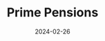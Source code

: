 ---  
layout: startup_page  
title: "Prime Pensions"  
id: "primepensionsinc.com"  
permalink: "/primepensionsprimepensionsinc.com02262024/"  
website: "https://primepensionsinc.com/"  
funding_round: "Strategic Investment"  
funding_amount: ""  
investors: "Lightyear Capital LLC"  
about: "Prime Pensions provides retirement plan compliance and administration services primarily to small and medium-sized businesses. They offer full coverage of defined contribution and defined benefit solutions, including design, implementation, and administration. The company is known for its independent status and focus on client service."  
markets: "Financial Services, Insurance Brokers, Other Financial Services"  
hq: "Florham Park, New Jersey, United States"  
founded_year: "1975"  
linkedin: "https://www.linkedin.com/company/prime-pensions-inc."  
twitter: ""  
instagram: ""  
facebook: "https://www.facebook.com/primepensionsinc"  
crunchbase: "https://www.crunchbase.com/organization/prime-pensions?utm_source=linkedin&utm_medium=referral&utm_campaign=linkedin_companies&utm_content=profile_cta_anon&trk=funding_crunchbase"  
pitchbook: "https://pitchbook.com/profiles/company/370150-57"  

date_display: "26-Feb-2024"  
date: "2024-02-26"

# SEO Optimization  
meta_title: "Prime Pensions - Strategic Investment"  
meta_description: "Prime Pensions, Prime Pensions provides retirement plan compliance and administration services primarily to small and medium-sized businesses. They offer full coverag..."  
meta_keywords: "Prime Pensions, Financial Services, Insurance Brokers, Other Financial Services, Strategic Investment funding"  
canonical_url: "https://startup.projectstartups.com/primepensionsprimepensionsinc.com02262024/"  
---